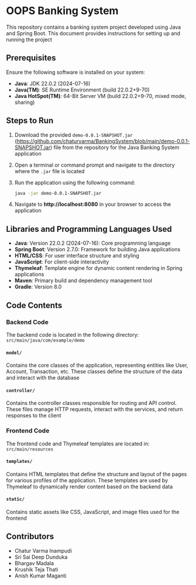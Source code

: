 # OOPS Banking System

This repository contains a banking system project developed using Java and Spring Boot. This document provides instructions for setting up and running the project

## Prerequisites

Ensure the following software is installed on your system:

- **Java**: JDK 22.0.2 (2024-07-16)
- **Java(TM)**: SE Runtime Environment (build 22.0.2+9-70)
- **Java HotSpot(TM)**: 64-Bit Server VM (build 22.0.2+9-70, mixed mode, sharing)

## Steps to Run

1. Download the provided `demo-0.0.1-SNAPSHOT.jar` (https://github.com/chaturvarma/BankingSystem/blob/main/demo-0.0.1-SNAPSHOT.jar) file from the repository for the Java Banking System application

2. Open a terminal or command prompt and navigate to the directory where the `.jar` file is located

3. Run the application using the following command:
   ```bash
   java -jar demo-0.0.1-SNAPSHOT.jar

4. Navigate to **http://localhost:8080** in your browser to access the application

## Libraries and Programming Languages Used

- **Java**: Version 22.0.2 (2024-07-16): Core programming language
- **Spring Boot**: Version 2.7.0: Framework for building Java applications
- **HTML/CSS**: For user interface structure and styling
- **JavaScript**: For client-side interactivity
- **Thymeleaf**: Template engine for dynamic content rendering in Spring applications
- **Maven**: Primary build and dependency management tool
- **Gradle**: Version 8.0

## Code Contents

### Backend Code

The backend code is located in the following directory:  
`src/main/java/com/example/demo`

#### `model/`

Contains the core classes of the application, representing entities like User, Account, Transaction, etc. These classes define the structure of the data and interact with the database

#### `controller/`

Contains the controller classes responsible for routing and API control. These files manage HTTP requests, interact with the services, and return responses to the client

### Frontend Code

The frontend code and Thymeleaf templates are located in:  
`src/main/resources`

#### `templates/`

Contains HTML templates that define the structure and layout of the pages for various profiles of the application. These templates are used by Thymeleaf to dynamically render content based on the backend data

#### `static/`

Contains static assets like CSS, JavaScript, and image files used for the frontend

## Contributors

- Chatur Varma Inampudi
- Sri Sai Deep Dunduka
- Bhargav Madala
- Krushik Teja Thati
- Anish Kumar Maganti
